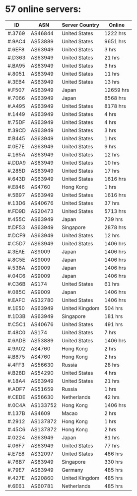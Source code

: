 # 57 online servers:

| ID | ASN | Server Country | Online |
| ------ | ------ | ------ | ------ |
| #.3769 | AS46844 | United States | 1222 hrs |
| #.9AC4 | AS53889 | United States | 9651 hrs |
| #.6EF8 | AS63949 | United States | 3 hrs |
| #.D363 | AS63949 | United States | 21 hrs |
| #.BA95 | AS63949 | United States | 3 hrs |
| #.8051 | AS63949 | United States | 11 hrs |
| #.3EB4 | AS63949 | United States | 13 hrs |
| #.F507 | AS63949 | Japan | 12659 hrs |
| #.7066 | AS63949 | Japan | 8568 hrs |
| #.A495 | AS63949 | United States | 8178 hrs |
| #.1449 | AS63949 | United States | 4 hrs |
| #.75DF | AS63949 | United States | 4 hrs |
| #.39CD | AS63949 | United States | 3 hrs |
| #.B445 | AS63949 | United States | 1 hrs |
| #.0E7E | AS63949 | United States | 9 hrs |
| #.165A | AS63949 | United States | 12 hrs |
| #.DDA9 | AS63949 | United States | 10 hrs |
| #.285D | AS63949 | United States | 17 hrs |
| #.643D | AS63949 | United States | 1616 hrs |
| #.E846 | AS4760 | Hong Kong | 1 hrs |
| #.5B97 | AS63949 | United States | 1616 hrs |
| #.13D6 | AS40676 | United States | 37 hrs |
| #.FD9D | AS20473 | United States | 5713 hrs |
| #.455C | AS63949 | Japan | 739 hrs |
| #.DF53 | AS63949 | Singapore | 2878 hrs |
| #.DCF9 | AS63949 | United States | 12 hrs |
| #.C5D7 | AS63949 | United States | 1406 hrs |
| #.3EAE | AS9009 | Japan | 1406 hrs |
| #.8C5E | AS9009 | Japan | 1406 hrs |
| #.538A | AS9009 | Japan | 1406 hrs |
| #.04C6 | AS9009 | Japan | 1406 hrs |
| #.C36B | AS174 | United States | 61 hrs |
| #.085C | AS9009 | Japan | 1406 hrs |
| #.EAFC | AS32780 | United States | 1406 hrs |
| #.1E50 | AS63949 | United Kingdom | 504 hrs |
| #.1D3B | AS63949 | Singapore | 181 hrs |
| #.C5C1 | AS40676 | United States | 491 hrs |
| #.48C0 | AS174 | United States | 7 hrs |
| #.6ADB | AS53889 | United States | 1406 hrs |
| #.9A02 | AS4760 | Hong Kong | 2 hrs |
| #.B875 | AS4760 | Hong Kong | 2 hrs |
| #.4FF3 | AS56630 | Russia | 28 hrs |
| #.B28D | AS54290 | United States | 4 hrs |
| #.18A4 | AS63949 | United States | 21 hrs |
| #.ADF7 | AS51659 | Russia | 1 hrs |
| #.CEDE | AS56630 | Netherlands | 42 hrs |
| #.0C4A | AS133752 | Hong Kong | 1406 hrs |
| #.137B | AS4609 | Macao | 2 hrs |
| #.2912 | AS137872 | Hong Kong | 1 hrs |
| #.45C6 | AS137872 | Hong Kong | 2 hrs |
| #.0224 | AS63949 | Japan | 81 hrs |
| #.06F7 | AS63949 | United States | 77 hrs |
| #.E7E8 | AS32097 | United States | 486 hrs |
| #.76B7 | AS63949 | Singapore | 330 hrs |
| #.79E7 | AS63949 | Germany | 485 hrs |
| #.427E | AS20860 | United Kingdom | 485 hrs |
| #.6E61 | AS60781 | Netherlands | 485 hrs |

